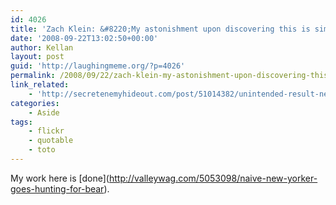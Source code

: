 ```yaml
---
id: 4026
title: 'Zach Klein: &#8220;My astonishment upon discovering this is similar to that one time I found a 2-month old bologna sandwich in the fridge ripe with dozens of mold cultures, spawned while it sat neglected on the dark, bottom shelf.&#8221;'
date: '2008-09-22T13:02:50+00:00'
author: Kellan
layout: post
guid: 'http://laughingmeme.org/?p=4026'
permalink: /2008/09/22/zach-klein-my-astonishment-upon-discovering-this-is-similar-to-that-one-time-i-found-a-2-month-old-bologna-sandwich-in-the-fridge-ripe-with-dozens-of-mold-cultures-spawned-while-it-sat-neglected-o/
link_related:
    - 'http://secretenemyhideout.com/post/51014382/unintended-result-nearly-3-years-ago-my-sister'
categories:
    - Aside
tags:
    - flickr
    - quotable
    - toto
---
```


My work here is \[done\](http://valleywag.com/5053098/naive-new-yorker-goes-hunting-for-bear).